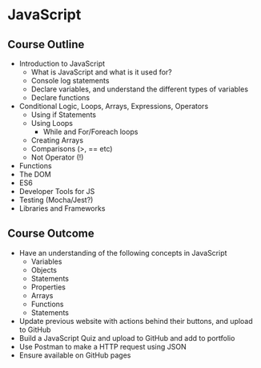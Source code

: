 # JavaScript

## Course Outline

*    Introduction to JavaScript
     *   What is JavaScript and what is it used for?
     *   Console log statements
     *   Declare variables, and understand the different types of variables
     *   Declare functions
*   Conditional Logic, Loops, Arrays, Expressions, Operators
    *   Using if Statements
    *   Using Loops
        *   While and For/Foreach loops
    *   Creating Arrays
    *   Comparisons (>, == etc)
    *   Not Operator (!)
*   Functions
*   The DOM
*   ES6
*   Developer Tools for JS
*   Testing (Mocha/Jest?)
*   Libraries and Frameworks

## Course Outcome

*   Have an understanding of the following concepts in JavaScript
    *   Variables
    *   Objects
    *   Statements
    *   Properties
    *   Arrays
    *   Functions
    *   Statements
*   Update previous website with actions behind their buttons, and upload to GitHub
*   Build a JavaScript Quiz and upload to GitHub and add to portfolio
*   Use Postman to make a HTTP request using JSON
*   Ensure available on GitHub pages